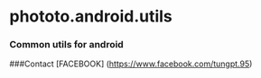 # phototo.android.utils

### Common utils for android


###Contact
[FACEBOOK] (https://www.facebook.com/tungpt.95)
